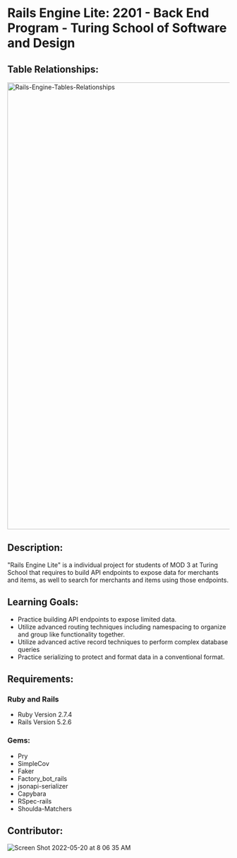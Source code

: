 # Rails Engine Lite: 2201 - Back End Program - Turing School of Software and Design

## Table Relationships:

<img width="1010" alt="Rails-Engine-Tables-Relationships" src="https://user-images.githubusercontent.com/83252572/169542019-13ae63db-d16c-4088-8a3a-c22e8f18cd08.png">


## Description:

"Rails Engine Lite" is a individual project for students of MOD 3 at Turing School that requires to build API endpoints to expose data for merchants and items, as well to search for merchants and items using those endpoints. 

## Learning Goals:

- Practice building API endpoints to expose limited data.
- Utilize advanced routing techniques including namespacing to organize and group like functionality together.
- Utilize advanced active record techniques to perform complex database queries
- Practice serializing to protect and format data in a conventional format.

## Requirements:

### Ruby and Rails
- Ruby Version 2.7.4
- Rails Version 5.2.6

### Gems:
- Pry
- SimpleCov
- Faker
- Factory_bot_rails
- jsonapi-serializer
- Capybara
- RSpec-rails
- Shoulda-Matchers

## Contributor:


![Screen Shot 2022-05-20 at 8 06 35 AM](https://user-images.githubusercontent.com/83252572/169545474-fa43e822-f6b2-4548-a469-0e70251944e6.png)




